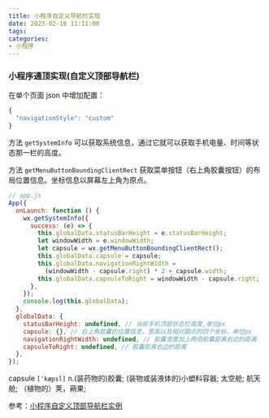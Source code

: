 ```yaml
---
title: 小程序自定义导航栏实现
date: 2023-02-18 11:11:00
tags:
categories:
- 小程序
---
```

### 小程序通顶实现(自定义顶部导航栏)
在单个页面 json 中增加配置：
```javascript
{
  "navigationStyle": "custom"
}
```

方法 `getSystemInfo` 可以获取系统信息，通过它就可以获取手机电量、时间等状态那一栏的高度。

方法 `getMenuButtonBoundingClientRect` 获取菜单按钮（右上角胶囊按钮）的布局位置信息。坐标信息以屏幕左上角为原点。
```javascript
// app.js
App({
  onLaunch: function () {
    wx.getSystemInfo({
      success: (e) => {
        this.globalData.statusBarHeight = e.statusBarHeight;
        let windowWidth = e.windowWidth;
        let capsule = wx.getMenuButtonBoundingClientRect();
        this.globalData.capsule = capsule;
        this.globalData.navigationRightWidth =
          (windowWidth - capsule.right) * 2 + capsule.width;
        this.globalData.capsuleToRight = windowWidth - capsule.right;
      },
    });
    console.log(this.globalData);
  },
  globalData: {
    statusBarHeight: undefined, // 当前手机顶部状态栏高度,单位px
    capsule: {}, // 右上角胶囊的位置信息，宽高以及相对圆点的四个坐标，单位px
    navigationRightWidth: undefined, // 胶囊宽度加上两倍胶囊距离右边的距离
    capsuleToRight: undefined, // 胶囊距离右边的距离
  },
});
```

capsule `[ˈkæpsl]` n.(装药物的)胶囊; (装物或装液体的)小塑料容器; 太空舱; 航天舱; （植物的）荚，蒴果;

参考：[小程序自定义顶部导航栏实例](https://www.jianshu.com/p/cba84d3a9355)
